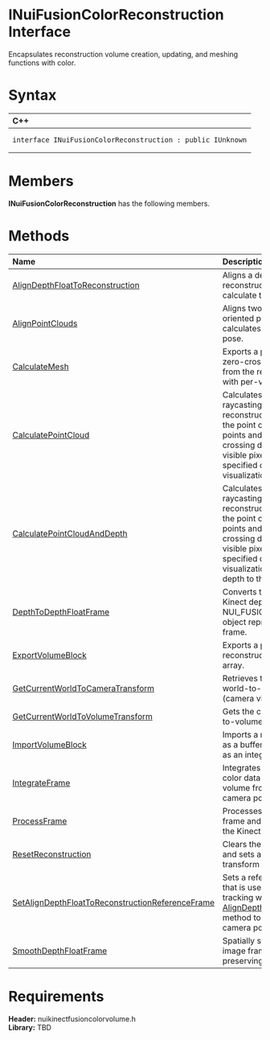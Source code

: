 INuiFusionColorReconstruction Interface  
=======================================  

Encapsulates reconstruction volume creation, updating, and meshing functions with color. <span id="syntaxSection"></span>

Syntax  
======  

<table>
<colgroup>
<col width="100%" />
</colgroup>
<thead>
<tr class="header">
<th align="left">C++</th>
</tr>
</thead>
<tbody>
<tr class="odd">
<td align="left"><pre><code>interface INuiFusionColorReconstruction : public IUnknown</code></pre></td>
</tr>
</tbody>
</table>

<span id="classMembersSection"></span>

Members  
=======  

**INuiFusionColorReconstruction** has the following members.  

<span id="publicmethodsSection"></span>

Methods  
=======  

<table>
<colgroup>
<col width="30%" />
<col width="60%" />
</colgroup>
<thead>
<tr class="header">
<th align="left">Name</th>
<th align="left">Description</th>
</tr>
</thead>
<tbody>
<tr class="odd">
<td align="left"><a href="INuiFusionColorReconstruct/Methods/AlignDepthFloatToReconstru.md">AlignDepthFloatToReconstruction</a></td>
<td align="left">Aligns a depth float image to the reconstruction volume to calculate the new camera pose.</td>
</tr>
<tr class="even">
<td align="left"><a href="INuiFusionColorReconstruct/Methods/AlignPointClouds_Method.md">AlignPointClouds</a></td>
<td align="left">Aligns two sets of overlapping oriented point clouds and calculates the camera's relative pose.</td>
</tr>
<tr class="odd">
<td align="left"><a href="INuiFusionColorReconstruct/Methods/CalculateMesh_Method.md">CalculateMesh</a></td>
<td align="left">Exports a polygon mesh of the zero-crossing dense surfaces from the reconstruction volume with per-vertex color.</td>
</tr>
<tr class="even">
<td align="left"><a href="INuiFusionColorReconstruct/Methods/CalculatePointCloud_Method.md">CalculatePointCloud</a></td>
<td align="left">Calculates a point cloud by raycasting into the reconstruction volume, returning the point cloud containing 3D points and normals of the zero-crossing dense surface at every visible pixel in the image from the specified camera pose and color visualization image.</td>
</tr>
<tr class="odd">
<td align="left"><a href="INuiFusionColorReconstruct/Methods/CalculatePointCloudAndDepth.md">CalculatePointCloudAndDepth</a></td>
<td align="left">Calculates a point cloud by raycasting into the reconstruction volume, returning the point cloud containing 3D points and normals of the zero-crossing dense surface at every visible pixel in the image from the specified camera pose, color visualization image, and the depth to the surface.</td>
</tr>
<tr class="even">
<td align="left"><a href="INuiFusionColorReconstruct/Methods/DepthToDepthFloatFrame.md">DepthToDepthFloatFrame</a></td>
<td align="left">Converts the specified array of Kinect depth pixels to a NUI_FUSION_IMAGE_FRAME object representing a depth float frame.</td>
</tr>
<tr class="odd">
<td align="left"><a href="INuiFusionColorReconstruct/Methods/ExportVolumeBlock_Method.md">ExportVolumeBlock</a></td>
<td align="left">Exports a part or all of the reconstruction volume as a short array.</td>
</tr>
<tr class="even">
<td align="left"><a href="INuiFusionColorReconstruct/Methods/GetCurrentWorldToCameraTra.md">GetCurrentWorldToCameraTransform</a></td>
<td align="left">Retrieves the current internal world-to-camera transform (camera view pose).</td>
</tr>
<tr class="odd">
<td align="left"><a href="INuiFusionColorReconstruct/Methods/GetCurrentWorldToVolumeTra.md">GetCurrentWorldToVolumeTransform</a></td>
<td align="left">Gets the current internal world-to-volume transform.</td>
</tr>
<tr class="even">
<td align="left"><a href="INuiFusionColorReconstruct/Methods/ImportVolumeBlock_Method.md">ImportVolumeBlock</a></td>
<td align="left">Imports a reconstruction volume as a buffer of shorts, with color as an integer buffer.</td>
</tr>
<tr class="odd">
<td align="left"><a href="INuiFusionColorReconstruct/Methods/IntegrateFrame_Method.md">IntegrateFrame</a></td>
<td align="left">Integrates depth float data and color data into the reconstruction volume from the specified camera pose.</td>
</tr>
<tr class="even">
<td align="left"><a href="INuiFusionColorReconstruct/Methods/ProcessFrame_Method.md">ProcessFrame</a></td>
<td align="left">Processes the specified depth frame and color frame through the Kinect Fusion pipeline.</td>
</tr>
<tr class="odd">
<td align="left"><a href="INuiFusionColorReconstruct/Methods/ResetReconstruction_Method.md">ResetReconstruction</a></td>
<td align="left">Clears the reconstruction volume and sets a new world-to-camera transform (camera view pose).</td>
</tr>
<tr class="even">
<td align="left"><a href="INuiFusionColorReconstruct/Methods/SetAlignDepthFloatToRecons.md">SetAlignDepthFloatToReconstructionReferenceFrame</a></td>
<td align="left">Sets a reference depth frame that is used internally to help with tracking when calling the <a href="INuiFusionColorReconstruct/Methods/AlignDepthFloatToReconstru.md">AlignDepthFloatToReconstruction</a> method to calculate a new camera pose.</td>
</tr>
<tr class="odd">
<td align="left"><a href="INuiFusionColorReconstruct/Methods/SmoothDepthFloatFrame_Method.md">SmoothDepthFloatFrame</a></td>
<td align="left">Spatially smoothes a depth float image frame using edge-preserving filtering.</td>
</tr>
</tbody>
</table>

<span id="requirements"></span>

Requirements  
============  

**Header:** nuikinectfusioncolorvolume.h  
**Library:** TBD  



<!--Please do not edit the data in the comment block below.-->
<!--
TOCTitle : INuiFusionColorReconstruction Interface
RLTitle : INuiFusionColorReconstruction Interface
KeywordK : INuiFusionColorReconstruction interface, about
HelpPriority : 2
TopicType : apiref
KeywordF : INuiFusionColorReconstruction
KeywordF : Microsoft.Kinect.nuikinectfusioncolorvolume.INuiFusionColorReconstruction
KeywordA : T:Microsoft.Kinect.nuikinectfusioncolorvolume.INuiFusionColorReconstruction
AssetID : T:Microsoft.Kinect.nuikinectfusioncolorvolume.INuiFusionColorReconstruction
Locale : en-us
CommunityContent : 1
APIType : Managed
APILocation : 
APIName : Microsoft.Kinect.nuikinectfusioncolorvolume.INuiFusionColorReconstruction
TargetOS : Windows
TopicType : kbSyntax
DevLang : C++
DocSet : K4Wv2
ProjType : K4Wv2Proj
Technology : Kinect for Windows
Product : Kinect for Windows SDK v2
productversion : 20
-->
